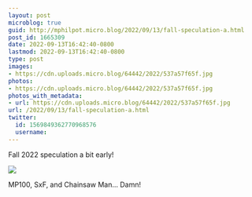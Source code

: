 ```yaml
---
layout: post
microblog: true
guid: http://mphilpot.micro.blog/2022/09/13/fall-speculation-a.html
post_id: 1665309
date: 2022-09-13T16:42:40-0800
lastmod: 2022-09-13T16:42:40-0800
type: post
images:
- https://cdn.uploads.micro.blog/64442/2022/537a57f65f.jpg
photos:
- https://cdn.uploads.micro.blog/64442/2022/537a57f65f.jpg
photos_with_metadata:
- url: https://cdn.uploads.micro.blog/64442/2022/537a57f65f.jpg
url: /2022/09/13/fall-speculation-a.html
twitter:
  id: 1569849362770968576
  username: 
---
```

Fall 2022 speculation a bit early!

![](https://micro.markphilpot.com/uploads/2022/537a57f65f.jpg)

MP100, SxF, and Chainsaw Man... Damn!


